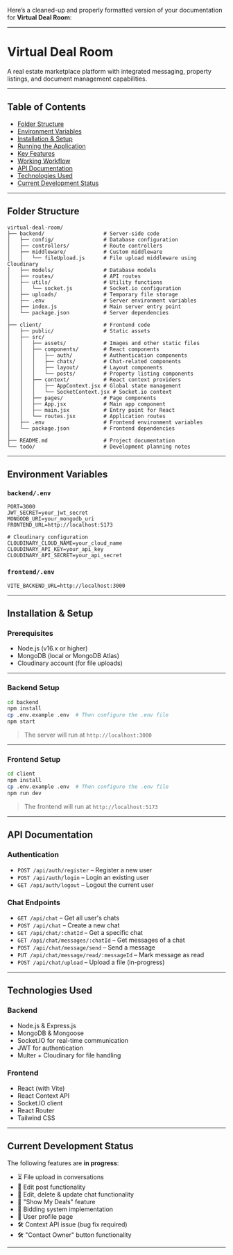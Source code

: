 Here’s a cleaned-up and properly formatted version of your documentation for **Virtual Deal Room**:

---

# **Virtual Deal Room**

A real estate marketplace platform with integrated messaging, property listings, and document management capabilities.

---

## **Table of Contents**

- [Folder Structure](#folder-structure)  
- [Environment Variables](#environment-variables)  
- [Installation & Setup](#installation--setup)  
- [Running the Application](#running-the-application)  
- [Key Features](#key-features)  
- [Working Workflow](#working-workflow)  
- [API Documentation](#api-documentation)  
- [Technologies Used](#technologies-used)  
- [Current Development Status](#current-development-status)  

---

## **Folder Structure**

```
virtual-deal-room/
├── backend/                   # Server-side code
│   ├── config/                # Database configuration
│   ├── controllers/           # Route controllers
│   ├── middleware/            # Custom middleware
│   │   └── fileUpload.js      # File upload middleware using Cloudinary
│   ├── models/                # Database models
│   ├── routes/                # API routes
│   ├── utils/                 # Utility functions
│   │   └── socket.js          # Socket.io configuration
│   ├── uploads/               # Temporary file storage
│   ├── .env                   # Server environment variables
│   ├── index.js               # Main server entry point
│   └── package.json           # Server dependencies
│
├── client/                    # Frontend code
│   ├── public/                # Static assets
│   ├── src/
│   │   ├── assets/            # Images and other static files
│   │   ├── components/        # React components
│   │   │   ├── auth/          # Authentication components
│   │   │   ├── chats/         # Chat-related components
│   │   │   ├── layout/        # Layout components
│   │   │   └── posts/         # Property listing components
│   │   ├── context/           # React context providers
│   │   │   ├── AppContext.jsx # Global state management
│   │   │   └── SocketContext.jsx # Socket.io context
│   │   ├── pages/             # Page components
│   │   ├── App.jsx            # Main app component
│   │   ├── main.jsx           # Entry point for React
│   │   └── routes.jsx         # Application routes
│   ├── .env                   # Frontend environment variables
│   └── package.json           # Frontend dependencies
│
├── README.md                  # Project documentation
└── todo/                      # Development planning notes
```

---

## **Environment Variables**

### `backend/.env`
```
PORT=3000
JWT_SECRET=your_jwt_secret
MONGODB_URI=your_mongodb_uri
FRONTEND_URL=http://localhost:5173

# Cloudinary configuration
CLOUDINARY_CLOUD_NAME=your_cloud_name
CLOUDINARY_API_KEY=your_api_key
CLOUDINARY_API_SECRET=your_api_secret
```

### `frontend/.env`
```
VITE_BACKEND_URL=http://localhost:3000
```

---

## **Installation & Setup**

### **Prerequisites**
- Node.js (v16.x or higher)  
- MongoDB (local or MongoDB Atlas)  
- Cloudinary account (for file uploads)  

---

### **Backend Setup**
```bash
cd backend
npm install
cp .env.example .env  # Then configure the .env file
npm start
```
> The server will run at `http://localhost:3000`

---

### **Frontend Setup**
```bash
cd client
npm install
cp .env.example .env  # Then configure the .env file
npm run dev
```
> The frontend will run at `http://localhost:5173`

---

## **API Documentation**

### **Authentication**
- `POST /api/auth/register` – Register a new user  
- `POST /api/auth/login` – Login an existing user  
- `GET /api/auth/logout` – Logout the current user  

### **Chat Endpoints**
- `GET /api/chat` – Get all user's chats  
- `POST /api/chat` – Create a new chat  
- `GET /api/chat/:chatId` – Get a specific chat  
- `GET /api/chat/messages/:chatId` – Get messages of a chat  
- `POST /api/chat/message/send` – Send a message  
- `PUT /api/chat/message/read/:messageId` – Mark message as read  
- `POST /api/chat/upload` – Upload a file (in-progress)  

---

## **Technologies Used**

### **Backend**
- Node.js & Express.js  
- MongoDB & Mongoose  
- Socket.IO for real-time communication  
- JWT for authentication  
- Multer + Cloudinary for file handling  

### **Frontend**
- React (with Vite)  
- React Context API  
- Socket.IO client  
- React Router  
- Tailwind CSS  

---

## **Current Development Status**

The following features are **in progress**:

- ⏳ File upload in conversations  
- 🔄 Edit post functionality  
- 🔄 Edit, delete & update chat functionality  
- 🔄 "Show My Deals" feature  
- 🔄 Bidding system implementation  
- 🔄 User profile page  
- 🛠 Context API issue (bug fix required)  
- 🛠 "Contact Owner" button functionality  

---
